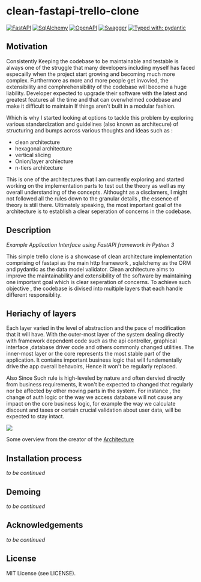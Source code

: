 # clean-fastapi-trello-clone


[![FastAPI](https://img.shields.io/badge/FastAPI-005572?style=for-the-badge&logo=fastapi)](https://fastapi.tiangolo.com/)
[![SqlAlchemy](https://img.shields.io/badge/FastAPI-005572?style=for-the-badge&logo=fastapi)](https://fastapi.tiangolo.com/)
[![OpenAPI](https://img.shields.io/badge/openapi-6BA539?style=for-the-badge&logo=openapi-initiative&logoColor=fff)](https://www.openapis.org/)
[![Swagger](https://img.shields.io/badge/-Swagger-%23Clojure?style=for-the-badge&logo=swagger&logoColor=white)](https://swagger.io/)
[![Typed with: pydantic](https://img.shields.io/badge/typed%20with-pydantic-BA600F.svg?style=for-the-badge)](https://docs.pydantic.dev/)


## Motivation

Consistently Keeping the codebase to be maintainable and testable is always one of the struggle that many developers including myself has faced especailly when the project start growing and
becoming much more complex. Furthermore as more and more people get invovled, the extensibility and comphrehensibility of the codebase will become a huge liability.
Developer expected to upgrade their software with the latest and greatest features all the time and that can overwhelmed codebase and make it difficult to maintain If
things aren't built in a modular fashion.

Which is why I started looking at options to tackle this problem by exploring various standardization and guidelines (also known as architecure) of structuring
and bumps across various thoughts and ideas such as :
- clean architecture
- hexagonal architecture
- vertical slicing
- Onion/layer archiecture
- n-tiers architecture

This is one of the architectures that I am currently exploring and started working on the implementation parts to test out the theory as well as my overall understanding of the concepts.
Althought as a disclamers, I might not followed all the rules down to the granular details , the essence of theory is still there. Ultimately speaking, the most important goal of the
architecture is to establish a clear seperation of concerns in the codebase.


## Description

_Example Application Interface using FastAPI framework in Python 3_

This simple trello clone is a showcase of clean architecture implementation comprising of fastapi as the main http framework , sqlalchemy as the ORM and pydantic as the data model validator.
Clean architecture aims to improve the maintainability and extensibility of the software by maintaining one important goal which is clear seperation of concerns. To achieve such objective , the
codebase is divised into multiple layers that each handle different responsiblity.

## Heriachy of layers

Each layer varied in the level of abstraction and the pace of modification that it will have.
With the outer-most layer of the system dealing directly with framework dependent code such as the api controller, graphical interface ,database driver code and others commonly changed utilities.
The inner-most layer or the core represents the most stable part of the application. It contains important business logic that will fundementally drive the app overall behavoirs, Hence it won't be
regularly replaced.

Also Since Such rule is high-leveled by nature and often dervied directly from business requirements, It won't be expected to changed that regularly nor be affected by
other moving parts in the system. For instance , the change of auth logic or the way we access database will not cause any impact on the core business logic, for example the way we calculate discount
and taxes or certain crucial validation about user data, will be expected to stay intact.

<img src="https://blog.cleancoder.com/uncle-bob/images/2012-08-13-the-clean-architecture/CleanArchitecture.jpg"/>

Some overview from the creator of the [Architecture](https://blog.cleancoder.com/uncle-bob/2012/08/13/the-clean-architecture.html)

## Installation process

_to be continued_

## Demoing

_to be continued_

## Acknowledgements

_to be continued_

## License

MIT License (see LICENSE).



